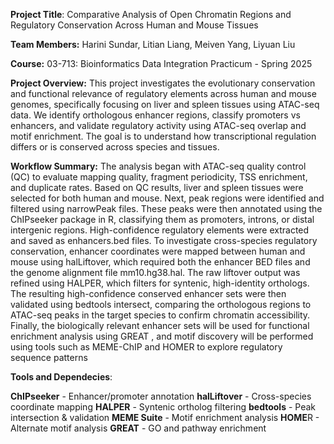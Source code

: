**Project Title**: Comparative Analysis of Open Chromatin Regions and Regulatory Conservation Across Human and Mouse Tissues

**Team Members:** Harini Sundar, Litian Liang, Meiven Yang, Liyuan Liu

**Course:** 03-713: Bioinformatics Data Integration Practicum - Spring 2025

**Project Overview:**
This project investigates the evolutionary conservation and functional relevance of regulatory elements across human and mouse genomes, specifically focusing on liver and spleen tissues using ATAC-seq data.
We identify orthologous enhancer regions, classify promoters vs enhancers, and validate regulatory activity using ATAC-seq overlap and motif enrichment. The goal is to understand how transcriptional regulation differs or is conserved across species and tissues.

**Workflow Summary:**
The analysis began with ATAC-seq quality control (QC) to evaluate mapping quality, fragment periodicity, TSS enrichment, and duplicate rates. Based on QC results, liver and spleen tissues were selected for both human and mouse. Next, peak regions were identified and filtered using narrowPeak files. These peaks were then annotated using the ChIPseeker package in R, classifying them as promoters, introns, or distal intergenic regions. High-confidence regulatory elements were extracted and saved as enhancers.bed files. To investigate cross-species regulatory conservation, enhancer coordinates were mapped between human and mouse using halLiftover, which required both the enhancer BED files and the genome alignment file mm10.hg38.hal. The raw liftover output was refined using HALPER, which filters for syntenic, high-identity orthologs. The resulting high-confidence conserved enhancer sets were then validated using bedtools intersect, comparing the orthologous regions to ATAC-seq peaks in the target species to confirm chromatin accessibility. Finally, the biologically relevant enhancer sets will be used for functional enrichment analysis using  GREAT , and motif discovery will be performed using tools such as MEME-ChIP and HOMER to explore regulatory sequence patterns


**Tools and Dependecies**: 

**ChIPseeker** - Enhancer/promoter annotation
**halLiftover** - Cross-species coordinate mapping
**HALPER** - Syntenic ortholog filtering
**bedtools** - Peak intersection & validation
**MEME Suite** - Motif enrichment analysis
**HOME**R - Alternate motif analysis
**GREAT** - GO and pathway enrichment
